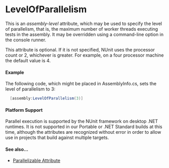 # LevelOfParallelism


This is an _assembly-level_ attribute, which may be used to specify the level of 
parallelism, that is, the maximum number of worker threads executing tests in the assembly.
It may be overridden using a command-line option in the console runner.

This attribute is optional. If it is not specified, NUnit uses the processor count or 2,
whichever is greater. For example, on a four processor machine the default value is 4.

#### Example

The following code, which might be placed in AssemblyInfo.cs, sets the level of parallelism to 3:

```csharp
  [assembly:LevelOfParallelism(3)]
```

#### Platform Support

Parallel execution is supported by the NUnit framework on desktop .NET runtimes. It is not supported in our Portable or .NET Standard builds at this time, although the attributes are recognized without error in order to allow use in projects that build against multiple targets.

#### See also...
 * [Parallelizable Attribute](Parallelizable.md)
